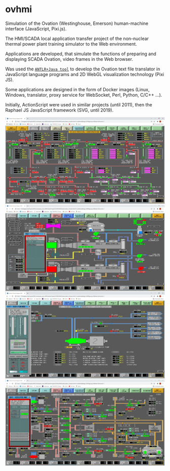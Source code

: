 # ovhmi
Simulation of the Ovation (Westinghouse, Emerson) human-machine interface (JavaScript, Pixi.js).

The HMI/SCADA local application transfer project of the non-nuclear thermal power plant training simulator to the Web environment.

Applications are developed, that simulate the functions of preparing and displaying SCADA Ovation, video frames in the Web browser.

Was used the [`ANTLR+Java tool`](https://github.com/sergoleg/ovgl2js) to develop the Ovation text file translator in JavaScript language programs and 2D WebGL visualization technology (Pixi JS).

Some applications are designed in the form of Docker images (Linux, Windows, translator, proxy service for WebSocket, Perl, Python, C/C++ ...).

Initially, ActionScript were used in similar projects (until 2011), then the Raphael JS JavaScript framework (SVG, until 2019). 

![example 1](/2070.jpg)
![example 1](/3000.jpg)
![example 1](/3260.jpg)
![example 1](/3301.jpg)
